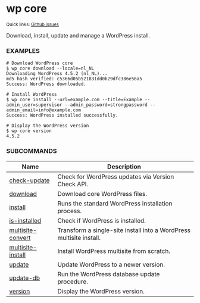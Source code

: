 # wp core

<small>Quick links: <a href="https://github.com/wp-cli/wp-cli/issues?q=is%3Aopen+label%3Acommand%3Acore+sort%3Aupdated-desc">Github issues</a></small>

Download, install, update and manage a WordPress install.

### EXAMPLES

    # Download WordPress core
    $ wp core download --locale=nl_NL
    Downloading WordPress 4.5.2 (nl_NL)...
    md5 hash verified: c5366d05b521831dd0b29dfc386e56a5
    Success: WordPress downloaded.

    # Install WordPress
    $ wp core install --url=example.com --title=Example --admin_user=supervisor --admin_password=strongpassword --admin_email=info@example.com
    Success: WordPress installed successfully.

    # Display the WordPress version
    $ wp core version
    4.5.2



### SUBCOMMANDS

<table>
	<thead>
	<tr>
		<th>Name</th>
		<th>Description</th>
	</tr>
	</thead>
	<tbody>
		<tr>
			<td><a href="https://developer.wordpress.org/cli/commands/core/check-update/">check-update</a></td>
			<td>Check for WordPress updates via Version Check API.</td>
		</tr>
		<tr>
			<td><a href="https://developer.wordpress.org/cli/commands/core/download/">download</a></td>
			<td>Download core WordPress files.</td>
		</tr>
		<tr>
			<td><a href="https://developer.wordpress.org/cli/commands/core/install/">install</a></td>
			<td>Runs the standard WordPress installation process.</td>
		</tr>
		<tr>
			<td><a href="https://developer.wordpress.org/cli/commands/core/is-installed/">is-installed</a></td>
			<td>Check if WordPress is installed.</td>
		</tr>
		<tr>
			<td><a href="https://developer.wordpress.org/cli/commands/core/multisite-convert/">multisite-convert</a></td>
			<td>Transform a single-site install into a WordPress multisite install.</td>
		</tr>
		<tr>
			<td><a href="https://developer.wordpress.org/cli/commands/core/multisite-install/">multisite-install</a></td>
			<td>Install WordPress multisite from scratch.</td>
		</tr>
		<tr>
			<td><a href="https://developer.wordpress.org/cli/commands/core/update/">update</a></td>
			<td>Update WordPress to a newer version.</td>
		</tr>
		<tr>
			<td><a href="https://developer.wordpress.org/cli/commands/core/update-db/">update-db</a></td>
			<td>Run the WordPress database update procedure.</td>
		</tr>
		<tr>
			<td><a href="https://developer.wordpress.org/cli/commands/core/version/">version</a></td>
			<td>Display the WordPress version.</td>
		</tr>
	</tbody>
</table>
